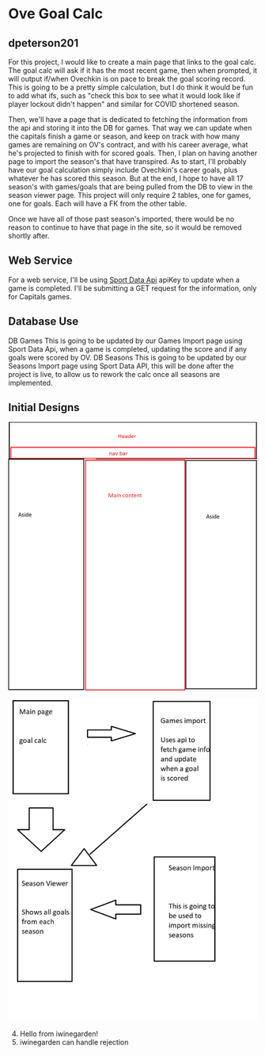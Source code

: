 <h1> Ove Goal Calc</h1>
<h2>dpeterson201</h2>
For this project, I would like to create a main page that links to the goal calc. The goal calc will ask if it has the most recent game, then when prompted, it will output if/when Ovechkin is on pace
to break the goal scoring record. This is going to be a pretty simple calculation, but I do think it would be fun to add what ifs, such as "check this box to see what it would look like if player lockout didn't happen" and similar for COVID shortened season. 

Then, we'll have a page that is dedicated to fetching the information from the api and storing it into the DB for games. That way we can update when the capitals finish a game or season, and keep on track with how many games are remaining on OV's contract, and with his career average, what he's projected to finish with for scored goals. Then, I plan on having another page to import the season's that have transpired. As to start, I'll probably have our goal calculation simply include Ovechkin's career goals, plus whatever he has scored this season. But at the end, I hope to have all 17 season's with games/goals that are being pulled from the DB to view in the season viewer page. This project will only require 2 tables, one for games, one for goals. Each will have a FK from the other table. 

Once we have all of those past season's imported, there would be no reason to continue to have that page in the site, so it would be removed shortly after.

<h2>Web Service</h2>

For a web service, I'll be using [Sport Data Api](https://sportdataapi.com/) apiKey to update when a game is completed. I'll be submitting a GET request for the information, only for Capitals games.



<h2>Database Use</h2>

DB Games
This is going to be updated by our Games Import page using Sport Data Api, when a game is completed, updating the score and if any goals were scored by OV.
DB Seasons
This is going to be updated by our Seasons Import page using Sport Data API, this will be done after the project is live, to allow us to rework the calc once all seasons are implemented.

<h2>Initial Designs</h2>

![Site master Page](https://github.com/it-sd/sqc-project-dexpet/blob/main/docs/layout.png)

![Site Map](https://github.com/it-sd/sqc-project-dexpet/blob/main/docs/sitemap.png)


4. Hello from iwinegarden!
4. iwinegarden can handle rejection